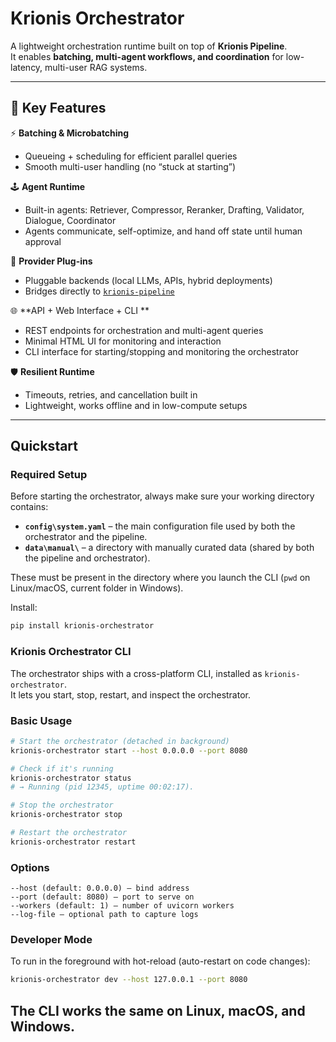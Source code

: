 # Krionis Orchestrator

A lightweight orchestration runtime built on top of **Krionis Pipeline**.  
It enables **batching, multi-agent workflows, and coordination** for low-latency, multi-user RAG systems.

---

## 🤖 Key Features

⚡ **Batching & Microbatching**  
- Queueing + scheduling for efficient parallel queries  
- Smooth multi-user handling (no “stuck at starting”)  

🕹 **Agent Runtime**  
- Built-in agents: Retriever, Compressor, Reranker, Drafting, Validator, Dialogue, Coordinator  
- Agents communicate, self-optimize, and hand off state until human approval  

🔗 **Provider Plug-ins**  
- Pluggable backends (local LLMs, APIs, hybrid deployments)  
- Bridges directly to [`krionis-pipeline`](https://pypi.org/project/krionis-pipeline/)  

🌐 **API + Web Interface + CLI **  
- REST endpoints for orchestration and multi-agent queries  
- Minimal HTML UI for monitoring and interaction
- CLI interface for starting/stopping and monitoring the orchestrator   

🛡 **Resilient Runtime**  
- Timeouts, retries, and cancellation built in  
- Lightweight, works offline and in low-compute setups  

---

## Quickstart

### Required Setup

Before starting the orchestrator, always make sure your working directory contains:

- **`config\system.yaml`** – the main configuration file used by both the orchestrator and the pipeline.  
- **`data\manual\`** – a directory with manually curated data (shared by both the pipeline and orchestrator).

These must be present in the directory where you launch the CLI (`pwd` on Linux/macOS, current folder in Windows).


Install:

```bash
pip install krionis-orchestrator
```

### Krionis Orchestrator CLI

The orchestrator ships with a cross-platform CLI, installed as `krionis-orchestrator`.  
It lets you start, stop, restart, and inspect the orchestrator.

### Basic Usage

```bash
# Start the orchestrator (detached in background)
krionis-orchestrator start --host 0.0.0.0 --port 8080

# Check if it's running
krionis-orchestrator status
# → Running (pid 12345, uptime 00:02:17).

# Stop the orchestrator
krionis-orchestrator stop

# Restart the orchestrator
krionis-orchestrator restart
```

### Options

	--host (default: 0.0.0.0) – bind address
	--port (default: 8080) – port to serve on
	--workers (default: 1) – number of uvicorn workers
	--log-file – optional path to capture logs

### Developer Mode

To run in the foreground with hot-reload (auto-restart on code changes):
```bash
krionis-orchestrator dev --host 127.0.0.1 --port 8080
```
## The CLI works the same on Linux, macOS, and Windows.
